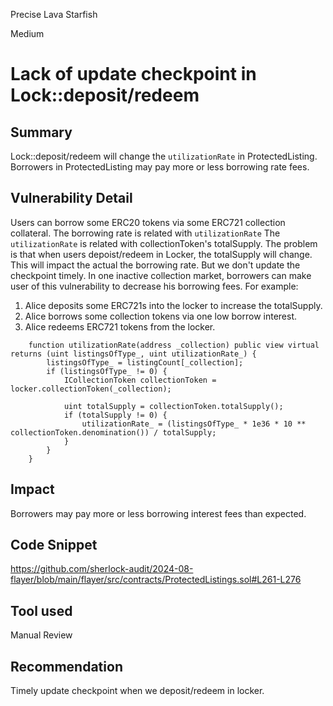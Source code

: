 Precise Lava Starfish

Medium

# Lack of update checkpoint in Lock::deposit/redeem

## Summary
Lock::deposit/redeem will change the `utilizationRate` in ProtectedListing. Borrowers in ProtectedListing may pay more or less borrowing rate fees.

## Vulnerability Detail
Users can borrow some ERC20 tokens via some ERC721 collection collateral. The borrowing rate is related with `utilizationRate`
The `utilizationRate` is related with collectionToken's totalSupply.
The problem is that when users depoist/redeem in Locker, the totalSupply will change. This will impact the actual the borrowing rate. But we don't update the checkpoint timely. 
In one inactive collection market, borrowers can make user of this vulnerability to decrease his borrowing fees.
For example:
1. Alice deposits some ERC721s into the locker to increase the totalSupply.
2. Alice borrows some collection tokens via one low borrow interest.
3. Alice redeems ERC721 tokens from the locker.

```solidity
    function utilizationRate(address _collection) public view virtual returns (uint listingsOfType_, uint utilizationRate_) {
        listingsOfType_ = listingCount[_collection];
        if (listingsOfType_ != 0) {
            ICollectionToken collectionToken = locker.collectionToken(_collection);

            uint totalSupply = collectionToken.totalSupply();
            if (totalSupply != 0) {
                utilizationRate_ = (listingsOfType_ * 1e36 * 10 ** collectionToken.denomination()) / totalSupply;
            }
        }
    }
```

## Impact
Borrowers may pay more or less borrowing interest fees than expected.

## Code Snippet
https://github.com/sherlock-audit/2024-08-flayer/blob/main/flayer/src/contracts/ProtectedListings.sol#L261-L276

## Tool used

Manual Review

## Recommendation
Timely update checkpoint when we deposit/redeem in locker.